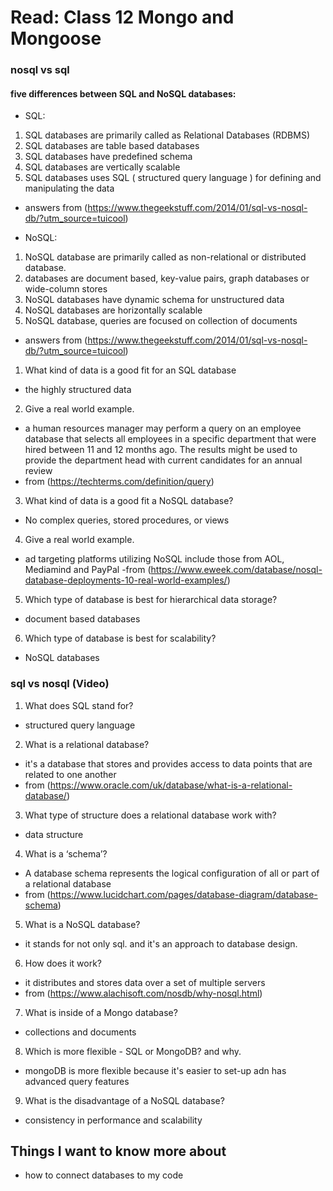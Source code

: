 # Read: Class 12 Mongo and Mongoose 

### nosql vs sql 
#### five differences between SQL and NoSQL databases:
- SQL:
1. SQL databases are primarily called as Relational Databases (RDBMS)
2. SQL databases are table based databases
3. SQL databases have predefined schema
4. SQL databases are vertically scalable
5. SQL databases uses SQL ( structured query language ) for defining and manipulating the data
- answers from (https://www.thegeekstuff.com/2014/01/sql-vs-nosql-db/?utm_source=tuicool)

- NoSQL:
1. NoSQL database are primarily called as non-relational or distributed database.
2. databases are document based, key-value pairs, graph databases or wide-column stores
3. NoSQL databases have dynamic schema for unstructured data
4. NoSQL databases are horizontally scalable
5. NoSQL database, queries are focused on collection of documents

- answers from (https://www.thegeekstuff.com/2014/01/sql-vs-nosql-db/?utm_source=tuicool)

1. What kind of data is a good fit for an SQL database
- the highly structured data

2. Give a real world example.
- a  human resources manager may perform a query on an employee database that selects all 
 employees in a specific department that were hired between 11 and 12 months ago. The results might be used to provide the department head with current candidates for an annual review
- from (https://techterms.com/definition/query)

3. What kind of data is a good fit a NoSQL database?
- No complex queries, stored procedures, or views

4. Give a real world example.
- ad targeting platforms utilizing NoSQL include those from AOL, Mediamind and PayPal
-from (https://www.eweek.com/database/nosql-database-deployments-10-real-world-examples/)

5. Which type of database is best for hierarchical data storage?
- document based databases

6. Which type of database is best for scalability?
- NoSQL databases

### sql vs nosql (Video) 


1. What does SQL stand for?
- structured query language

2. What is a relational database?
- it's a database that stores and provides access to data points that are related to one another
- from (https://www.oracle.com/uk/database/what-is-a-relational-database/)

3. What type of structure does a relational database work with?
- data structure

4. What is a ‘schema’?
- A database schema represents the logical configuration of all or part of a relational database
- from (https://www.lucidchart.com/pages/database-diagram/database-schema)

5. What is a NoSQL database?
- it stands for not only sql. and it's an approach to database design.

6. How does it work?
- it distributes and stores data over a set of multiple servers
- from (https://www.alachisoft.com/nosdb/why-nosql.html)

7. What is inside of a Mongo database?
- collections and documents

8. Which is more flexible - SQL or MongoDB? and why.
- mongoDB is more flexible because it's easier to set-up adn has advanced query features
9. What is the disadvantage of a NoSQL database?
-  consistency in performance and scalability



## Things I want to know more about

- how to connect databases to my code 
